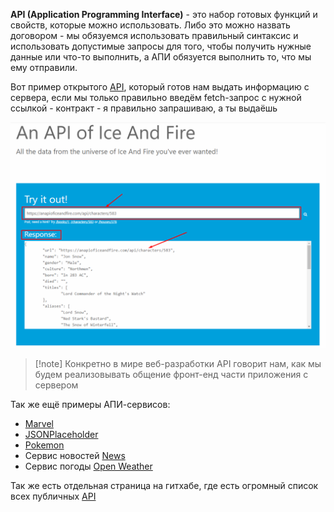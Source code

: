 
**API (Application Programming Interface)** - это набор готовых функций и свойств, которые можно использовать. Либо это можно назвать договором - мы обязуемся использовать правильный синтаксис и использовать допустимые запросы для того, чтобы получить нужные данные или что-то выполнить, а АПИ обязуется выполнить то, что мы ему отправили. 

Вот пример открытого [API](https://anapioficeandfire.com/), который готов нам выдать информацию с сервера, если мы только правильно введём fetch-запрос с нужной ссылкой - контракт - я правильно запрашиваю, а ты выдаёшь

![](_png/2952bec0061635fa353212727553e276.png)

>[!note] Конкретно в мире веб-разработки API говорит нам, как мы будем реализовывать общение фронт-енд части приложения с сервером


Так же ещё примеры АПИ-сервисов:
- [Marvel](https://developer.marvel.com)
- [JSONPlaceholder](https://jsonplaceholder.typicode.com)
- [Pokemon](https://pokeapi.co)
- Сервис новостей [News](https://newsapi.org)
- Сервис погоды [Open Weather](https://openweathermap.org/api)

Так же есть отдельная страница на гитхабе, где есть огромный список всех публичных [API](https://github.com/public-apis/public-apis)